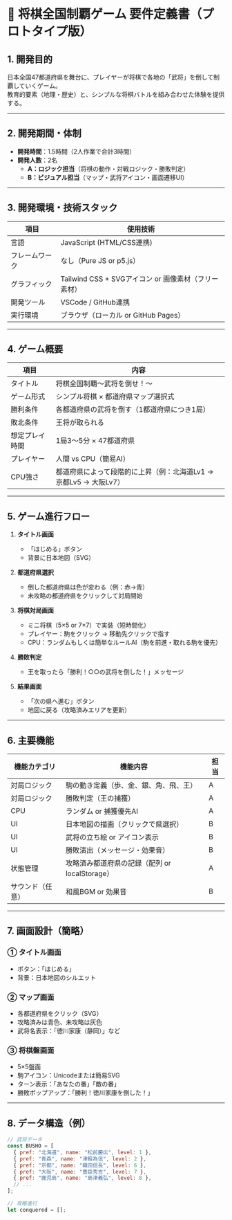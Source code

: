 # 🏯 将棋全国制覇ゲーム 要件定義書（プロトタイプ版）

## 1. 開発目的
日本全国47都道府県を舞台に、プレイヤーが将棋で各地の「武将」を倒して制覇していくゲーム。  
教育的要素（地理・歴史）と、シンプルな将棋バトルを組み合わせた体験を提供する。

---

## 2. 開発期間・体制
- **開発時間**：1.5時間（2人作業で合計3時間）  
- **開発人数**：2名  
  - **A：ロジック担当**（将棋の動作・対戦ロジック・勝敗判定）  
  - **B：ビジュアル担当**（マップ・武将アイコン・画面遷移UI）

---

## 3. 開発環境・技術スタック
| 項目 | 使用技術 |
|------|-----------|
| 言語 | JavaScript (HTML/CSS連携) |
| フレームワーク | なし（Pure JS or p5.js） |
| グラフィック | Tailwind CSS + SVGアイコン or 画像素材（フリー素材） |
| 開発ツール | VSCode / GitHub連携 |
| 実行環境 | ブラウザ（ローカル or GitHub Pages） |

---

## 4. ゲーム概要
| 項目 | 内容 |
|------|------|
| タイトル | 将棋全国制覇〜武将を倒せ！〜 |
| ゲーム形式 | シンプル将棋 × 都道府県マップ選択式 |
| 勝利条件 | 各都道府県の武将を倒す（1都道府県につき1局） |
| 敗北条件 | 王将が取られる |
| 想定プレイ時間 | 1局3〜5分 × 47都道府県 |
| プレイヤー | 人間 vs CPU（簡易AI） |
| CPU強さ | 都道府県によって段階的に上昇（例：北海道Lv1 → 京都Lv5 → 大阪Lv7） |

---

## 5. ゲーム進行フロー
1. **タイトル画面**  
   - 「はじめる」ボタン  
   - 背景に日本地図（SVG）

2. **都道府県選択**  
   - 倒した都道府県は色が変わる（例：赤→青）  
   - 未攻略の都道府県をクリックして対局開始

3. **将棋対局画面**  
   - ミニ将棋（5×5 or 7×7）で実装（短時間化）  
   - プレイヤー：駒をクリック → 移動先クリックで指す  
   - CPU：ランダムもしくは簡単なルールAI（駒を前進・取れる駒を優先）

4. **勝敗判定**  
   - 王を取ったら「勝利！○○の武将を倒した！」メッセージ

5. **結果画面**  
   - 「次の県へ進む」ボタン  
   - 地図に戻る（攻略済みエリアを更新）

---

## 6. 主要機能

| 機能カテゴリ | 機能内容 | 担当 |
|---------------|------------|------|
| 対局ロジック | 駒の動き定義（歩、金、銀、角、飛、王） | A |
| 対局ロジック | 勝敗判定（王の捕獲） | A |
| CPU | ランダム or 捕獲優先AI | A |
| UI | 日本地図の描画（クリックで県選択） | B |
| UI | 武将の立ち絵 or アイコン表示 | B |
| UI | 勝敗演出（メッセージ・効果音） | B |
| 状態管理 | 攻略済み都道府県の記録（配列 or localStorage） | A |
| サウンド（任意） | 和風BGM or 効果音 | B |

---

## 7. 画面設計（簡略）

### ① タイトル画面
- ボタン：「はじめる」
- 背景：日本地図のシルエット

### ② マップ画面
- 各都道府県をクリック（SVG）
- 攻略済みは青色、未攻略は灰色
- 武将名表示：「徳川家康（静岡）」など

### ③ 将棋盤画面
- 5×5盤面
- 駒アイコン：Unicodeまたは簡易SVG
- ターン表示：「あなたの番」「敵の番」
- 勝敗ポップアップ：「勝利！徳川家康を倒した！」

---

## 8. データ構造（例）

```js
// 武将データ
const BUSHO = [
  { pref: "北海道", name: "松前慶広", level: 1 },
  { pref: "青森", name: "津軽為信", level: 2 },
  { pref: "京都", name: "織田信長", level: 6 },
  { pref: "大阪", name: "豊臣秀吉", level: 7 },
  { pref: "鹿児島", name: "島津義弘", level: 8 },
  // ...
];

// 攻略進行
let conquered = [];

